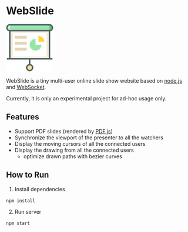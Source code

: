 # WebSlide

![logo](static/image/logo-128.png)

WebSlide is a tiny multi-user online slide show website based on [node.js](https://nodejs.org/) and [WebSocket](https://developer.mozilla.org/zh-CN/docs/Web/API/WebSocket).
 
Currently, it is only an experimental project for ad-hoc usage only.

## Features

 - Support PDF slides (rendered by [PDF.js](https://mozilla.github.io/pdf.js/))
 - Synchronize the viewport of the presenter to all the watchers
 - Display the moving cursors of all the connected users
 - Display the drawing from all the connected users
    - optimize drawn paths with bezier curves 

## How to Run

 1. Install dependencies
 
   ```bash
   npm install
   ```

 2. Run server

   ```bash
   npm start 
   ```
